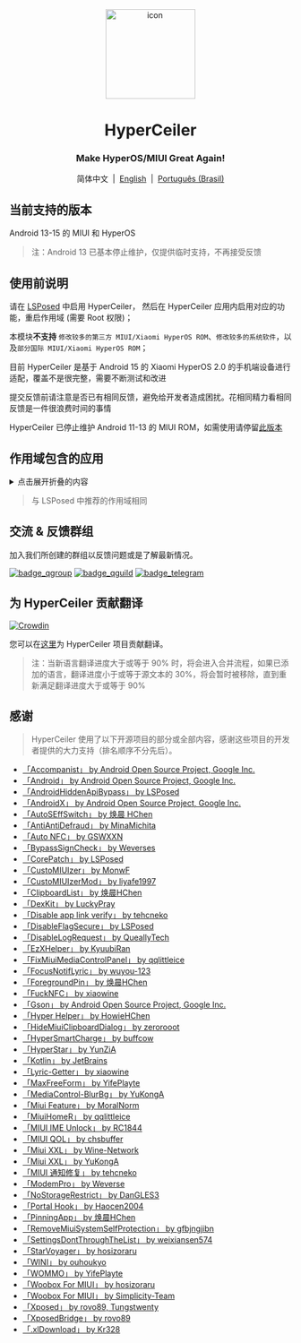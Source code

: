 <div align="center">

<img src="/imgs/icon.png" width="160" height="160" style="display: block; margin: 0 auto;" alt="icon">

# HyperCeiler

### Make HyperOS/MIUI Great Again!

简体中文&nbsp;&nbsp;|&nbsp;&nbsp;[English](/README_en-US.md)&nbsp;&nbsp;|&nbsp;&nbsp;[Português (Brasil)](/README_pt-BR.md)

</div>

## 当前支持的版本

Android 13-15 的 MIUI 和 HyperOS

> 注：Android 13 已基本停止维护，仅提供临时支持，不再接受反馈

## 使用前说明

请在 [LSPosed](https://github.com/LSPosed/LSPosed/releases) 中启用 HyperCeiler， 然后在 HyperCeiler 应用内启用对应的功能，重启作用域 (需要 Root 权限)；

本模块<b>不支持</b> `修改较多的第三方 MIUI/Xiaomi HyperOS ROM`、`修改较多的系统软件`，以及`部分国际 MIUI/Xiaomi HyperOS ROM`；

目前 HyperCeiler 是基于 Android 15 的 Xiaomi HyperOS 2.0 的手机端设备进行适配，覆盖不是很完整，需要不断测试和改进

提交反馈前请注意是否已有相同反馈，避免给开发者造成困扰。花相同精力看相同反馈是一件很浪费时间的事情

HyperCeiler 已停止维护 Android 11-13 的 MIUI ROM，如需使用请停留[此版本](https://github.com/ReChronoRain/Cemiuiler/releases/tag/1.3.130)

## 作用域包含的应用

<details>
    <summary>点击展开折叠的内容</summary>

| 应用名                   | 包名                                 |
|:----------------------|:-----------------------------------|
| 系统框架                  | system                             |
| 系统界面                  | com.android.systemui               |
| 系统桌面                  | com.miui.home                      |
| 系统更新                  | com.android.updater                |
| Joyose                | com.xiaomi.joyose                  |
| 小米设置                  | com.xiaomi.misettings              |
| 安全服务 (手机管家、平板管家)      | com.miui.securitycenter            |
| 笔记                    | com.miui.notes                     |
| 壁纸                    | com.miui.miwallpaper               |
| 传送门                   | com.miui.contentextension          |
| 弹幕通知                  | com.xiaomi.barrage                 |
| 电话                    | com.android.incallui               |
| 电话服务                  | com.android.phone                  |
| 电量与性能                 | com.miui.powerkeeper               |
| 短信                    | com.android.mms                    |
| 截屏                    | com.miui.screenshot                |
| 日历                    | com.android.calendar               |
| 浏览器                   | com.android.browser                |
| 鲁班（MTB）               | com.xiaomi.mtb                     |
| 屏幕录制                  | com.miui.screenrecorder            |
| 权限管理服务                | com.lbe.security.miui              |
| 设置                    | com.android.settings               |
| 搜狗输入法小米版              | com.sohu.inputmethod.sogou.xiaomi  |
| 天气                    | com.miui.weather2                  |
| 互联互通服务 (投屏)           | com.milink.service                 |
| 外部存储设备                | com.android.externalstorage        |
| 息屏与锁屏编辑 (万象息屏)        | com.miui.aod                       |
| 文件管理                  | com.android.fileexplorer           |
| 系统服务组件                | com.miui.securityadd               |
| 下载管理                  | com.android.providers.downloads.ui |
| 下载管理程序                | com.android.providers.downloads    |
| 相册                    | com.miui.gallery                   |
| 小米创作                  | com.miui.creation                  |
| 小米互传                  | com.miui.mishare.connectivity      |
| 小米相册-编辑             | com.miui.mediaeditor               |
| 小米云服务                 | com.miui.cloudservice              |
| 小米智能卡                 | com.miui.tsmclient                 |
| 讯飞输入法小米版              | com.iflytek.inputmethod.miui       |
| 应用包管理组件               | com.miui.packageinstaller          |
| 应用商店                  | com.xiaomi.market                  |
| 智能助理                  | com.miui.personalassistant         |
| 主题商店 (主题壁纸、壁纸与个性化)    | com.android.thememanager           |
| 系统安全组件                | com.miui.guardprovider             |
| 相机                    | com.android.camera                 |
| 小爱翻译                  | com.xiaomi.aiasst.vision           |
| 小爱视觉                  | com.xiaomi.scanner                 |
| 小爱同学                  | com.miui.voiceassist               |
| NFC 服务                | com.android.nfc                    |
| 音质音效                  | com.miui.misound                   |
| 备份                    | com.miui.backup                    |
| 小米换机                  | com.miui.huanji                    |
| MiTrustService        | com.xiaomi.trustservice            |
| HTML 查看器                | com.android.htmlviewer             |
| 通话管理               | com.android.server.telecom         |
| 万能遥控                  | com.duokan.phone.remotecontroller  |
| Analytics                  | com.miui.analytics                 |
| 小米社区                 | com.xiaomi.vipaccount              |
| 语音唤醒              | com.miui.voicetrigger              |
| 录音机                      | com.android.soundrecorder          |
| LPA                        | com.miui.euicc                     |
| 小米SIM卡激活服务             | com.xiaomi.simactivate.service |

</details>

> 与 LSPosed 中推荐的作用域相同

## 交流 & 反馈群组

加入我们所创建的群组以反馈问题或是了解最新情况。

[![badge_qgroup]][qgroup_url]
[![badge_qguild]][qguild_url]
[![badge_telegram]][telegram_url]

## 为 HyperCeiler 贡献翻译

[![Crowdin](https://badges.crowdin.net/cemiuiler/localized.svg)](https://crowdin.com/project/cemiuiler)

您可以在[这里](https://crwd.in/cemiuiler)为 HyperCeiler 项目贡献翻译。

> 注：当新语言翻译进度大于或等于 90% 时，将会进入合并流程，如果已添加的语言，翻译进度小于或等于源文本的 30%，将会暂时被移除，直到重新满足翻译进度大于或等于 90%

## 感谢

> HyperCeiler 使用了以下开源项目的部分或全部内容，感谢这些项目的开发者提供的大力支持（排名顺序不分先后）。

- [「Accompanist」 by Android Open Source Project, Google Inc.](https://google.github.io/accompanist)
- [「Android」 by Android Open Source Project, Google Inc.](https://source.android.google.cn/license)
- [「AndroidHiddenApiBypass」 by LSPosed](https://github.com/LSPosed/AndroidHiddenApiBypass)
- [「AndroidX」 by Android Open Source Project, Google Inc.](https://github.com/androidx/androidx)
- [「AutoSEffSwitch」 by 焕晨 HChen](https://github.com/HChenX/AutoSEffSwitch)
- [「AntiAntiDefraud」 by MinaMichita](https://github.com/MinaMichita/AntiAntiDefraud)
- [「Auto NFC」 by GSWXXN](https://github.com/GSWXXN/AutoNFC)
- [「BypassSignCheck」 by Weverses](https://github.com/Weverses/BypassSignCheck)
- [「CorePatch」 by LSPosed](https://github.com/LSPosed/CorePatch)
- [「CustoMIUIzer」 by MonwF](https://github.com/MonwF/customiuizer)
- [「CustoMIUIzerMod」 by liyafe1997](https://github.com/liyafe1997/CustoMIUIzerMod)
- [「ClipboardList」 by 焕晨HChen](https://github.com/HChenX/ClipboardList)
- [「DexKit」 by LuckyPray](https://github.com/LuckyPray/DexKit)
- [「Disable app link verify」 by tehcneko](https://github.com/Xposed-Modules-Repo/io.github.tehcneko.applinkverify)
- [「DisableFlagSecure」 by LSPosed](https://github.com/LSPosed/DisableFlagSecure)
- [「DisableLogRequest」 by QueallyTech](https://github.com/QueallyTech/DisableLogRequest)
- [「EzXHelper」 by KyuubiRan](https://github.com/KyuubiRan/EzXHelper)
- [「FixMiuiMediaControlPanel」 by qqlittleice](https://github.com/qqlittleice/FixMiuiMediaControlPanel)
- [「FocusNotifLyric」 by wuyou-123](https://github.com/wuyou-123/FocusNotifLyric)
- [「ForegroundPin」 by 焕晨HChen](https://github.com/HChenX/ForegroundPin)
- [「FuckNFC」 by xiaowine](https://github.com/xiaowine/FuckNFC)
- [「Gson」 by Android Open Source Project, Google Inc.](https://github.com/google/gson)
- [「Hyper Helper」 by HowieHChen](https://github.com/HowieHChen/XiaomiHelper)
- [「HideMiuiClipboardDialog」 by zerorooot](https://github.com/zerorooot/HideMiuiClipboardDialog)
- [「HyperSmartCharge」 by buffcow](https://github.com/buffcow/HyperSmartCharge)
- [「HyperStar」 by YunZiA](https://github.com/YunZiA/HyperStar)
- [「Kotlin」 by JetBrains](https://github.com/JetBrains/kotlin)
- [「Lyric-Getter」 by xiaowine](https://github.com/xiaowine/Lyric-Getter)
- [「MaxFreeForm」 by YifePlayte](https://github.com/YifePlayte/MaxFreeForm)
- [「MediaControl-BlurBg」 by YuKongA](https://github.com/YuKongA/MediaControl-BlurBg)
- [「Miui Feature」 by MoralNorm](https://github.com/moralnorm/miui_feature)
- [「MiuiHomeR」 by qqlittleice](https://github.com/qqlittleice/MiuiHome_R)
- [「MIUI IME Unlock」 by RC1844](https://github.com/RC1844/MIUI_IME_Unlock)
- [「MIUI QOL」 by chsbuffer](https://github.com/chsbuffer/MIUIQOL)
- [「Miui XXL」 by Wine-Network](https://github.com/Wine-Network/Miui_XXL)
- [「Miui XXL」 by YuKongA](https://github.com/YuKongA/Miui_XXL)
- [「MIUI 通知修复」 by tehcneko](https://github.com/Xposed-Modules-Repo/io.github.tehcneko.miuinotificationfix)
- [「ModemPro」 by Weverse](https://github.com/Weverses/ModemPro)
- [「NoStorageRestrict」 by DanGLES3](https://github.com/Xposed-Modules-Repo/com.github.dan.nostoragerestrict)
- [「Portal Hook」 by Haocen2004](https://github.com/Haocen2004/PortalHook)
- [「PinningApp」 by 焕晨HChen](https://github.com/HChenX/PinningApp)
- [「RemoveMiuiSystemSelfProtection」 by gfbjngjibn](https://github.com/gfbjngjibn/RemoveMiuiSystemSelfProtection)
- [「SettingsDontThroughTheList」 by weixiansen574](https://github.com/weixiansen574/settingsdontthroughthelist)
- [「StarVoyager」 by hosizoraru](https://github.com/hosizoraru/StarVoyager)
- [「WINI」 by ouhoukyo](https://github.com/ouhoukyo/WINI)
- [「WOMMO」 by YifePlayte](https://github.com/YifePlayte/WOMMO)
- [「Woobox For MIUI」 by hosizoraru](https://github.com/hosizoraru/WooBoxForMIUI)
- [「Woobox For MIUI」 by Simplicity-Team](https://github.com/Simplicity-Team/WooBoxForMIUI)
- [「Xposed」 by rovo89, Tungstwenty](https://github.com/rovo89/XposedBridge)
- [「XposedBridge」 by rovo89](https://github.com/rovo89/XposedBridge)
- [「.xlDownload」 by Kr328](https://github.com/Kr328/.xlDownload)

[qgroup_url]: https://jq.qq.com/?_wv=1027&k=TedCJq8V

[badge_qgroup]: https://img.shields.io/badge/QQ-群组-4DB8FF?style=for-the-badge&logo=tencentqq

[qguild_url]: https://pd.qq.com/s/35ooe0ssj

[badge_qguild]: https://img.shields.io/badge/QQ-频道-4991D3?style=for-the-badge&logo=tencentqq

[telegram_url]: https://t.me/cemiuiler

[badge_telegram]: https://img.shields.io/badge/dynamic/json?style=for-the-badge&color=2CA5E0&label=Telegram&logo=telegram&query=%24.data.totalSubs&url=https%3A%2F%2Fapi.spencerwoo.com%2Fsubstats%2F%3Fsource%3Dtelegram%26queryKey%3Dcemiuiler
